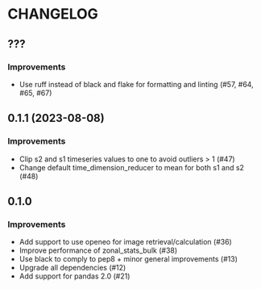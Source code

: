 # CHANGELOG

## ???

### Improvements

- Use ruff instead of black and flake for formatting and linting (#57, #64, #65, #67)

## 0.1.1 (2023-08-08)

### Improvements

- Clip s2 and s1 timeseries values to one to avoid outliers > 1 (#47)
- Change default time_dimension_reducer to mean for both s1 and s2 (#48)

## 0.1.0
### Improvements

- Add support to use openeo for image retrieval/calculation (#36)
- Improve performance of zonal_stats_bulk (#38)
- Use black to comply to pep8 + minor general improvements (#13)
- Upgrade all dependencies (#12)
- Add support for pandas 2.0 (#21)
